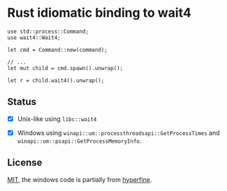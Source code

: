 # Rust idiomatic binding to wait4

```
use std::process::Command;
use wait4::Wait4;

let cmd = Command::new(command);

// ...
let mut child = cmd.spawn().unwrap();

let r = child.wait4().unwrap();
```

## Status

- [x] Unix-like using `libc::wait4`
- [x] Windows using `winapi::um::processthreadsapi::GetProcessTimes` and `winapi::um::psapi::GetProcessMemoryInfo`.


## License

[MIT](https://spdx.org/licenses/MIT), the windows code is partially from [hyperfine](https://github.com/sharkdp/hyperfine).
